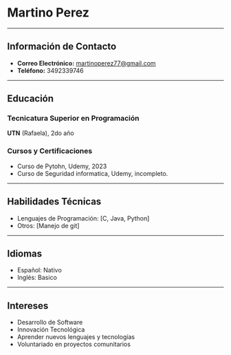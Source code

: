 # Martino Perez

---

## Información de Contacto

- **Correo Electrónico:** martinoperez77@gmail.com
- **Teléfono:** 3492339746

---


## Educación

### Tecnicatura Superior en Programación
**UTN** (Rafaela), 2do año

### Cursos y Certificaciones
- Curso de Pytohn,  Udemy, 2023
- Curso de Seguridad informatica, Udemy, incompleto.

---

## Habilidades Técnicas

- Lenguajes de Programación: [C, Java, Python]
- Otros: [Manejo de git]

---

## Idiomas

- Español: Nativo
- Inglés: Basico

---

## Intereses

- Desarrollo de Software
- Innovación Tecnológica
- Aprender nuevos lenguajes y tecnologías
- Voluntariado en proyectos comunitarios

